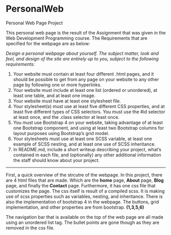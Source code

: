 # PersonalWeb
Personal Web Page Project

This personal web page is the result of the Assignment that was given in the Web Development Programming course.
The Requirements that are specified for the webpage are as below:

*Design a personal webpage about yourself. The subject matter, look and feel, and design of the site are entirely up to you, subject to the following requirements:*
1. Your website must contain at least four different .html pages, and it should be possible to get from any page on your website to any other page by following one or more hyperlinks.
2. Your website must include at least one list (ordered or unordered), at least one table, and at least one image.
3. Your website must have at least one stylesheet file.
4. Your stylesheet(s) must use at least five different CSS properties, and at least five different types of CSS selectors. You must use the #id selector at least once, and the .class selector at least once.
5. You must use Bootstrap 4 on your website, taking advantage of at least one Bootstrap component, and using at least two Bootstrap columns for layout purposes using Bootstrap’s grid model.
6. Your stylesheets must use at least one SCSS variable, at least one example of SCSS nesting, and at least one use of SCSS inheritance.
7. In README.md, include a short writeup describing your project, what’s contained in each file, and (optionally) any other additional information the staff should know about your project.

***

First, a quick overview of the strcutre of the webpage.
In this project, there are 4 html files that are made. Which are the **home** page, **About** page, **Blog** page, and finally the **Contact** page. Furthermore, it has one css file that customizes the page. The css itself is result of a compiled scss. It is making use of scss properties such as variables, nesting, and inheritance. 
There is also the implementation of bootstrap 4 in the webpage. The buttons, grid implementation, and other properties are from bootstrap.
**(1,3,5,6)**

The navigation bar that is available on the top of the web page are all made using an unordered list tag. The bullet points are gone though as they are removed in the css file. 

